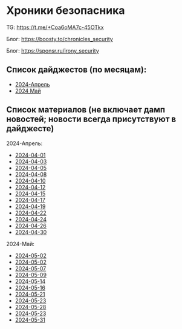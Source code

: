# Хроники безопасника

TG: https://t.me/+Coa6oMA7c-45OTkx

Блог: https://boosty.to/chronicles_security

Блог: https://sponsr.ru/irony_security



## Список дайджестов (по месяцам):
- [2024-Апрель](2024-05-02/Chronicles%20Security.%20Digest.%202024-04.pdf)
- [2024 Май](2024-05-31/Chronicles%20Security.%20Digest.%202024-05.%20Level%23Pro.pdf)



## Список материалов (не включает дамп новостей; новости всегда присутствуют в дайджесте)

2024-Апрель:
- [2024-04-01](2024-04-01/README.md)
- [2024-04-03](2024-04-03/README.md)
- [2024-04-05](2024-04-05/README.md)
- [2024-04-08](2024-04-08/README.md)
- [2024-04-10](2024-04-10/README.md)
- [2024-04-12](2024-04-12/README.md)
- [2024-04-15](2024-04-15/README.md)
- [2024-04-17](2024-04-17/README.md)
- [2024-04-19](2024-04-19/README.md)
- [2024-04-22](2024-04-22/README.md)
- [2024-04-24](2024-04-24/README.md)
- [2024-04-26](2024-04-26/README.md)
- [2024-04-30](2024-04-30/README.md)


2024-Май:
- [2024-05-02](2024-05-02/README.md)
- [2024-05-02](2024-05-02/README.md)
- [2024-05-07](2024-05-02/README.md)
- [2024-05-09](2024-05-02/README.md)
- [2024-05-14](2024-05-02/README.md)
- [2024-05-16](2024-05-02/README.md)
- [2024-05-21](2024-05-02/README.md)
- [2024-05-23](2024-05-02/README.md)
- [2024-05-28](2024-05-02/README.md)
- [2024-05-23](2024-05-02/README.md)
- [2024-05-31](2024-05-02/README.md)


